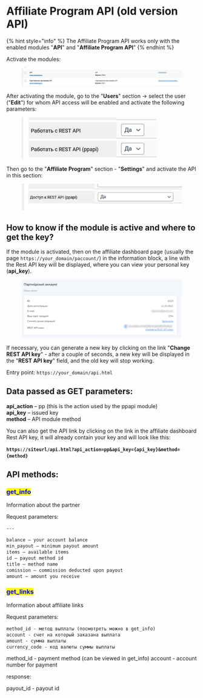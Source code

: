 # Affiliate Program API (old version API)

{% hint style="info" %}
The Affiliate Program API works only with the enabled modules "**API**" and "**Affiliate Program API**"
{% endhint %}

Activate the modules:

<figure><img src="../.gitbook/assets/изображение (173).png" alt=""><figcaption></figcaption></figure>

After activating the module, go to the "**Users**" section -> select the user ("**Edit**") for whom API access will be enabled and activate the following parameters:

<figure><img src="../.gitbook/assets/изображение (151).png" alt=""><figcaption></figcaption></figure>

Then go to the "**Affiliate Program**" section - "**Settings**" and activate the API in this section:

<figure><img src="../.gitbook/assets/изображение (85).png" alt=""><figcaption></figcaption></figure>

## How to know if the module is active and where to get the key?

If the module is activated, then on the affiliate dashboard page (usually the page `https://your_domain/paccount/`) in the information block, a line with the Rest API key will be displayed, where you can view your personal key (**api_key**).

<figure><img src="../.gitbook/assets/image (982).png" alt=""><figcaption></figcaption></figure>

If necessary, you can generate a new key by clicking on the link "**Change REST API key**" - after a couple of seconds, a new key will be displayed in the "**REST API key**" field, and the old key will stop working.

Entry point: `https://your_domain/api.html`

## Data passed as GET parameters:

**api_action** – pp (this is the action used by the ppapi module)\
**api_key** – issued key\
**method** – API module method

You can also get the API link by clicking on the link in the affiliate dashboard Rest API key, it will already contain your key and will look like this:

**`https://siteurl/api.html?api_action=pp&api_key={api_key}&method={method}`**

## API methods:

### <mark style="color:blue;">get_info</mark>

Information about the partner

Request parameters:

```
---
```

```
balance — your account balance
min_payout — minimum payout amount
items — available items
id — payout method id
title — method name
comission — commission deducted upon payout
amount — amount you receive
```

### <mark style="color:blue;">get_links</mark>

Information about affiliate links

Request parameters:

```
method_id - метод выплаты (посмотреть можно в get_info)
account - счет на который заказана выплата
amount - сумма выплаты
currency_code - код валюты суммы выплаты
```

method_id - payment method (can be viewed in get_info)
account - account number for payment

response:

payout_id - payout id